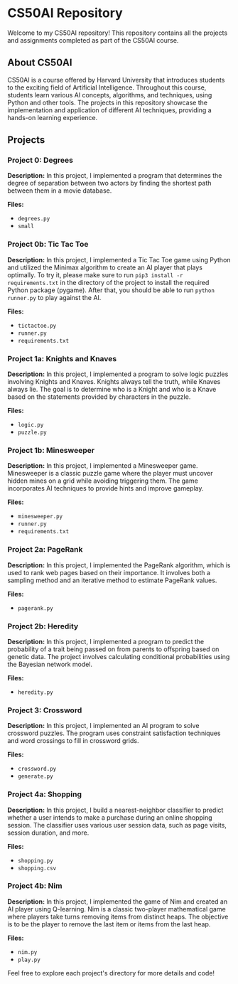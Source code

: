 # CS50AI Repository

Welcome to my CS50AI repository! This repository contains all the projects and assignments completed as part of the CS50AI course.

## About CS50AI

CS50AI is a course offered by Harvard University that introduces students to the exciting field of Artificial Intelligence. Throughout this course, students learn various AI concepts, algorithms, and techniques, using Python and other tools. The projects in this repository showcase the implementation and application of different AI techniques, providing a hands-on learning experience.

## Projects

### Project 0: Degrees

**Description:** In this project, I implemented a program that determines the degree of separation between two actors by finding the shortest path between them in a movie database.

**Files:**
- `degrees.py`
- `small`

### Project 0b: Tic Tac Toe

**Description:** In this project, I implemented a Tic Tac Toe game using Python and utilized the Minimax algorithm to create an AI player that plays optimally. To try it, please make sure to run `pip3 install -r requirements.txt` in the directory of the project to install the required Python package (pygame). After that, you should be able to run `python runner.py` to play against the AI.

**Files:**
- `tictactoe.py`
- `runner.py`
- `requirements.txt`

### Project 1a: Knights and Knaves

**Description:** In this project, I implemented a program to solve logic puzzles involving Knights and Knaves. Knights always tell the truth, while Knaves always lie. The goal is to determine who is a Knight and who is a Knave based on the statements provided by characters in the puzzle.

**Files:**
- `logic.py`
- `puzzle.py`

### Project 1b: Minesweeper

**Description:** In this project, I implemented a Minesweeper game. Minesweeper is a classic puzzle game where the player must uncover hidden mines on a grid while avoiding triggering them. The game incorporates AI techniques to provide hints and improve gameplay.

**Files:**
- `minesweeper.py`
- `runner.py`
- `requirements.txt`

### Project 2a: PageRank

**Description:** In this project, I implemented the PageRank algorithm, which is used to rank web pages based on their importance. It involves both a sampling method and an iterative method to estimate PageRank values.

**Files:**
- `pagerank.py`

### Project 2b: Heredity

**Description:** In this project, I implemented a program to predict the probability of a trait being passed on from parents to offspring based on genetic data. The project involves calculating conditional probabilities using the Bayesian network model.

**Files:**
- `heredity.py`

### Project 3: Crossword

**Description:** In this project, I implemented an AI program to solve crossword puzzles. The program uses constraint satisfaction techniques and word crossings to fill in crossword grids.

**Files:**
- `crossword.py`
- `generate.py`

### Project 4a: Shopping

**Description:** In this project, I build a nearest-neighbor classifier to predict whether a user intends to make a purchase during an online shopping session. The classifier uses various user session data, such as page visits, session duration, and more.

**Files:**
- `shopping.py`
- `shopping.csv`

### Project 4b: Nim

**Description:** In this project, I implemented the game of Nim and created an AI player using Q-learning. Nim is a classic two-player mathematical game where players take turns removing items from distinct heaps. The objective is to be the player to remove the last item or items from the last heap. 

**Files:**
- `nim.py`
- `play.py`

Feel free to explore each project's directory for more details and code!
